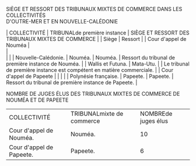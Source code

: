 SIÈGE ET RESSORT DES TRIBUNAUX MIXTES DE COMMERCE DANS LES COLLECTIVITÉS\
D'OUTRE-MER ET EN NOUVELLE-CALÉDONIE

| COLLECTIVITÉ | TRIBUNALde première instance | SIÈGE ET RESSORT DES TRIBUNAUX MIXTES DE COMMERCE |
| Siège | Ressort |
| Cour d'appel de Nouméa |\
|\
|  |
| Nouvelle-Calédonie. | Nouméa. | Nouméa. | Ressort du tribunal de première instance de Nouméa. |
| Wallis et Futuna. | Mata-Utu. |   | Le tribunal de première instance est compétent en matière commerciale. |
| Cour d'appel de Papeete |   |   |  |
| Polynésie française. | Papeete. | Papeete. | Ressort du tribunal de première instance de Papeete. |

NOMBRE DE JUGES ÉLUS DES TRIBUNAUX MIXTES DE COMMERCE DE NOUMÉA ET DE PAPEETE

|  |  |  |
| --- | --- | --- |
| COLLECTIVITÉ | TRIBUNALmixte de commerce | NOMBREde juges élus |
| Cour d'appel de Nouméa. | Nouméa. | 10 |
| Cour d'appel de Papeete. | Papeete. | 6 |
